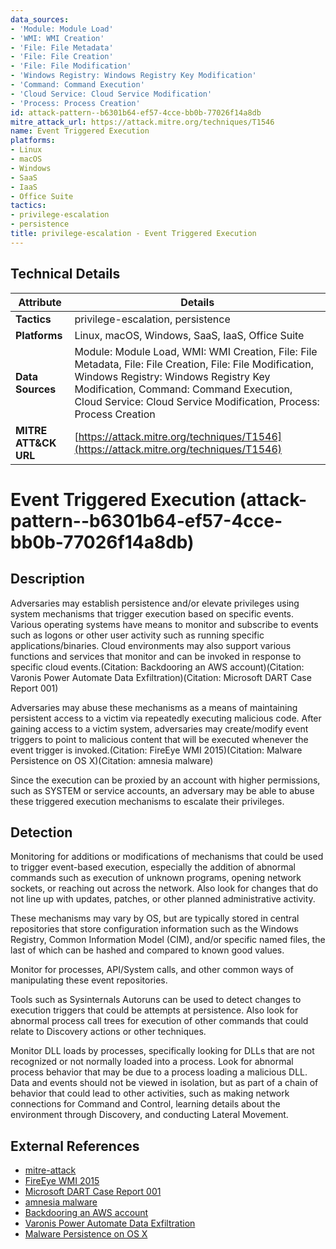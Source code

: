 ```yaml
---
data_sources:
- 'Module: Module Load'
- 'WMI: WMI Creation'
- 'File: File Metadata'
- 'File: File Creation'
- 'File: File Modification'
- 'Windows Registry: Windows Registry Key Modification'
- 'Command: Command Execution'
- 'Cloud Service: Cloud Service Modification'
- 'Process: Process Creation'
id: attack-pattern--b6301b64-ef57-4cce-bb0b-77026f14a8db
mitre_attack_url: https://attack.mitre.org/techniques/T1546
name: Event Triggered Execution
platforms:
- Linux
- macOS
- Windows
- SaaS
- IaaS
- Office Suite
tactics:
- privilege-escalation
- persistence
title: privilege-escalation - Event Triggered Execution
---
```


## Technical Details

| Attribute | Details |
|-----------|----------|
| **Tactics** | privilege-escalation, persistence |
| **Platforms** | Linux, macOS, Windows, SaaS, IaaS, Office Suite |
| **Data Sources** | Module: Module Load, WMI: WMI Creation, File: File Metadata, File: File Creation, File: File Modification, Windows Registry: Windows Registry Key Modification, Command: Command Execution, Cloud Service: Cloud Service Modification, Process: Process Creation |
| **MITRE ATT&CK URL** | [https://attack.mitre.org/techniques/T1546](https://attack.mitre.org/techniques/T1546) |

# Event Triggered Execution (attack-pattern--b6301b64-ef57-4cce-bb0b-77026f14a8db)

## Description
Adversaries may establish persistence and/or elevate privileges using system mechanisms that trigger execution based on specific events. Various operating systems have means to monitor and subscribe to events such as logons or other user activity such as running specific applications/binaries. Cloud environments may also support various functions and services that monitor and can be invoked in response to specific cloud events.(Citation: Backdooring an AWS account)(Citation: Varonis Power Automate Data Exfiltration)(Citation: Microsoft DART Case Report 001)

Adversaries may abuse these mechanisms as a means of maintaining persistent access to a victim via repeatedly executing malicious code. After gaining access to a victim system, adversaries may create/modify event triggers to point to malicious content that will be executed whenever the event trigger is invoked.(Citation: FireEye WMI 2015)(Citation: Malware Persistence on OS X)(Citation: amnesia malware)

Since the execution can be proxied by an account with higher permissions, such as SYSTEM or service accounts, an adversary may be able to abuse these triggered execution mechanisms to escalate their privileges. 

## Detection
Monitoring for additions or modifications of mechanisms that could be used to trigger event-based execution, especially the addition of abnormal commands such as execution of unknown programs, opening network sockets, or reaching out across the network. Also look for changes that do not line up with updates, patches, or other planned administrative activity. 

These mechanisms may vary by OS, but are typically stored in central repositories that store configuration information such as the Windows Registry, Common Information Model (CIM), and/or specific named files, the last of which can be hashed and compared to known good values. 

Monitor for processes, API/System calls, and other common ways of manipulating these event repositories. 

Tools such as Sysinternals Autoruns can be used to detect changes to execution triggers that could be attempts at persistence. Also look for abnormal process call trees for execution of other commands that could relate to Discovery actions or other techniques.  

Monitor DLL loads by processes, specifically looking for DLLs that are not recognized or not normally loaded into a process. Look for abnormal process behavior that may be due to a process loading a malicious DLL. Data and events should not be viewed in isolation, but as part of a chain of behavior that could lead to other activities, such as making network connections for Command and Control, learning details about the environment through Discovery, and conducting Lateral Movement. 

## External References
- [mitre-attack](https://attack.mitre.org/techniques/T1546)
- [FireEye WMI 2015](https://www.fireeye.com/content/dam/fireeye-www/global/en/current-threats/pdfs/wp-windows-management-instrumentation.pdf)
- [Microsoft DART Case Report 001](https://www.microsoft.com/security/blog/2020/03/09/real-life-cybercrime-stories-dart-microsoft-detection-and-response-team)
- [amnesia malware](https://researchcenter.paloaltonetworks.com/2017/04/unit42-new-iotlinux-malware-targets-dvrs-forms-botnet/)
- [Backdooring an AWS account](https://medium.com/daniel-grzelak/backdooring-an-aws-account-da007d36f8f9)
- [Varonis Power Automate Data Exfiltration](https://www.varonis.com/blog/power-automate-data-exfiltration)
- [Malware Persistence on OS X](https://www.virusbulletin.com/uploads/pdf/conference/vb2014/VB2014-Wardle.pdf)

